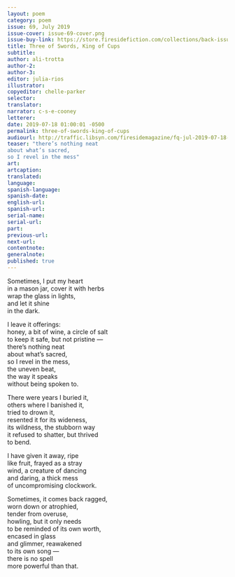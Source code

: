 ```yaml
---
layout: poem
category: poem
issue: 69, July 2019
issue-cover: issue-69-cover.png
issue-buy-link: https://store.firesidefiction.com/collections/back-issues/products/fireside-magazine-issue-69-july-2019
title: Three of Swords, King of Cups
subtitle:
author: ali-trotta
author-2:
author-3:
editor: julia-rios
illustrator:
copyeditor: chelle-parker
selector:
translator:
narrator: c-s-e-cooney
letterer:
date: 2019-07-18 01:00:01 -0500
permalink: three-of-swords-king-of-cups
audiourl: http://traffic.libsyn.com/firesidemagazine/fq-jul-2019-07-18-three_of_swords_king_of_cups.mp3
teaser: "there’s nothing neat
about what’s sacred,
so I revel in the mess"
art:
artcaption:
translated:
language:
spanish-language:
spanish-date:
english-url:
spanish-url:
serial-name:
serial-url:
part:
previous-url:
next-url:
contentnote:
generalnote:
published: true
---
```


Sometimes, I put my heart<br/>
in a mason jar, cover it with herbs<br/>
wrap the glass in lights,<br/>
and let it shine<br/>
in the dark.

I leave it offerings:<br/>
honey, a bit of wine, a circle of salt<br/>
to keep it safe, but not pristine —<br/>
there’s nothing neat<br/>
about what’s sacred,<br/>
so I revel in the mess,<br/>
the uneven beat,<br/>
the way it speaks<br/>
without being spoken to.

There were years I buried it,<br/>
others where I banished it,<br/>
tried to drown it,<br/>
resented it for its wideness,<br/>
its wildness, the stubborn way<br/>
it refused to shatter, but thrived<br/>
to bend.

I have given it away, ripe<br/>
like fruit, frayed as a stray<br/>
wind, a creature of dancing<br/>
and daring, a thick mess<br/>
of uncompromising clockwork.

Sometimes, it comes back ragged,<br/>
worn down or atrophied,<br/>
tender from overuse,<br/>
howling, but it only needs<br/>
to be reminded of its own worth,<br/>
encased in glass<br/>
and glimmer, reawakened<br/>
to its own song —<br/>
there is no spell<br/>
more powerful than that.
